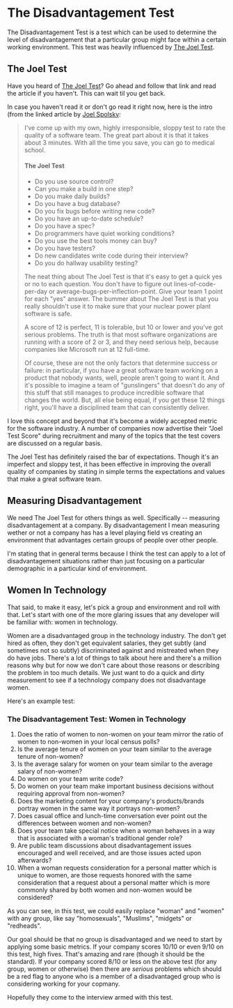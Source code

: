 # The Disadvantagement Test

The Disadvantagement Test is a test which can be used to determine the level of disadvantagement that a particular group might face within a certain working environment. This test was heavily influenced by [The Joel Test](http://www.joelonsoftware.com/articles/fog0000000043.html).

## The Joel Test
Have you heard of [The Joel Test](http://www.joelonsoftware.com/articles/fog0000000043.html)? Go ahead and follow that link and read the article if you haven't. This can wait til you get back. 

In case you haven't read it or don't go read it right now, here is the intro (from the linked article by [Joel Spolsky](http://joelonsoftware.com):

> I've come up with my own, highly irresponsible, sloppy test to rate the quality of a software team. The great part about it is that it takes about 3 minutes. With all the time you save, you can go to medical school.
>
>
>	
> #### The Joel Test
>
>* Do you use source control?
>* Can you make a build in one step?
>* Do you make daily builds?
>* Do you have a bug database?
>* Do you fix bugs before writing new code?
>* Do you have an up-to-date schedule?
>* Do you have a spec?
>* Do programmers have quiet working conditions?
>* Do you use the best tools money can buy?
>* Do you have testers?
>* Do new candidates write code during their interview?
>* Do you do hallway usability testing?
>
>
>The neat thing about The Joel Test is that it's easy to get a quick yes or no to each question. You don't have to figure out lines-of-code-per-day or average-bugs-per-inflection-point. Give your team 1 point for each "yes" answer. The bummer about The Joel Test is that you really shouldn't use it to make sure that your nuclear power plant software is safe.
>
>A score of 12 is perfect, 11 is tolerable, but 10 or lower and you've got serious problems. The truth is that most software organizations are running with a score of 2 or 3, and they need serious help, because companies like Microsoft run at 12 full-time. 
>
>Of course, these are not the only factors that determine success or failure: in particular, if you have a great software team working on a product that nobody wants, well, people aren't going to want it. And it's possible to imagine a team of "gunslingers" that doesn't do any of this stuff that still manages to produce incredible software that changes the world. But, all else being equal, if you get these 12 things right, you'll have a disciplined team that can consistently deliver.


I love this concept and beyond that it's become a widely accepted metric for the software industry. A number of companies now advertise their "Joel Test Score" during recruitment and many of the topics that the test covers are discussed on a regular basis. 

The Joel Test has definitely raised the bar of expectations. Though it's an imperfect and sloppy test, it has been effective in improving the overall quality of companies by stating in simple terms the expectations and values that make a great software team. 

## Measuring Disadvantagement

We need The Joel Test for others things as well. Specifically -- measuring disadvantagement at a company. By disadvantagement I mean measuring wether or not a company has has a level playing field vs creating an environment that advantages certain groups of people over other people. 

I'm stating that in general terms because I think the test can apply to a lot of disadvantagement situations rather than just focusing on a particular demographic in a particular kind of environment.

## Women In Technology 

That said, to make it easy, let's pick a group and environment and roll with that. Let's start with one of the more glaring issues that any developer will be familiar with: women in technology. 

Women are a disadvantaged group in the technology industry. The don't get hired as often, they don't get equivalent salaries, they get subtly (and sometimes not so subtly) discriminated against and mistreated when they do have jobs. There's a lot of things to talk about here and there's a million reasons why but for now we don't care about those reasons or describing the problem in too much details. We just want to do a quick and dirty measurement to see if a technology company does not disadvantage women. 

Here's an example test:

### The Disadvantagement Test: Women in Technology

1. Does the ratio of women to non-women on your team mirror the ratio of women to non-women in your local census polls?
2. Is the average tenure of women on your team similar to the average tenure of non-women? 
3. Is the average salary for women on your team similar to the average salary of non-women?
4. Do women on your team write code? 
5. Do women on your team make important business decisions without requiring approval from non-women?
6. Does the marketing content for your company's products/brands portray women in the same way it portrays non-women?
7. Does casual office and lunch-time conversation ever point out the differences between women and non-women?
8. Does your team take special notice when a woman behaves in a way that is associated with a woman's traditional gender role?
9. Are public team discussions about disadvantagement issues encouraged and well received, and are those issues acted upon afterwards?
10. When a woman requests consideration for a personal matter which is unique to women, are those requests honored with the same consideration that a request about a personal matter which is more commonly shared by both women and non-women would be considered?


As you can see, in this test, we could easily replace "woman" and "women" with any group, like say "homosexuals", "Muslims", "midgets" or "redheads".

Our goal should be that no group is disadvantaged and we need to start by applying some basic metrics. If your company scores 10/10 or even 9/10 on this test, high fives. That's amazing and rare (though it should be the standard). If your company scored 8/10 or less on the above test (for any group, women or otherwise) then there are *serious* problems which should be a red flag to anyone who is a member of a disadvantaged group who is considering working for your copmany.

Hopefully they come to the interview armed with this test.

